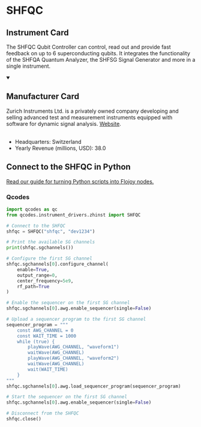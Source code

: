 
# SHFQC

## Instrument Card

The SHFQC Qubit Controller can control, read out and provide fast feedback on up to 6 superconducting qubits. It integrates the functionality of the SHFQA Quantum Analyzer, the SHFSG Signal Generator and more in a single instrument.

<details open>
<summary><h2>Manufacturer Card</h2></summary>
Zurich Instruments Ltd. is a privately owned company developing and selling advanced test and measurement instruments equipped with software for dynamic signal analysis. <a href="https://www.zhinst.com/americas/en">Website</a>.
<br></br>
<ul>
  <li>Headquarters: Switzerland</li>
  <li>Yearly Revenue (millions, USD): 38.0</li>
</ul>
</details>

## Connect to the SHFQC in Python

[Read our guide for turning Python scripts into Flojoy nodes.](https://docs.flojoy.ai/custom-nodes/creating-custom-node/)


### Qcodes

```python
import qcodes as qc
from qcodes.instrument_drivers.zhinst import SHFQC

# Connect to the SHFQC
shfqc = SHFQC("shfqc", "dev1234")

# Print the available SG channels
print(shfqc.sgchannels())

# Configure the first SG channel
shfqc.sgchannels[0].configure_channel(
    enable=True,
    output_range=0,
    center_frequency=5e9,
    rf_path=True
)

# Enable the sequencer on the first SG channel
shfqc.sgchannels[0].awg.enable_sequencer(single=False)

# Upload a sequencer program to the first SG channel
sequencer_program = """
    const AWG_CHANNEL = 0
    const WAIT_TIME = 1000
    while (true) {
        playWave(AWG_CHANNEL, "waveform1")
        waitWave(AWG_CHANNEL)
        playWave(AWG_CHANNEL, "waveform2")
        waitWave(AWG_CHANNEL)
        wait(WAIT_TIME)
    }
"""
shfqc.sgchannels[0].awg.load_sequencer_program(sequencer_program)

# Start the sequencer on the first SG channel
shfqc.sgchannels[0].awg.enable_sequencer(single=False)

# Disconnect from the SHFQC
shfqc.close()
```

